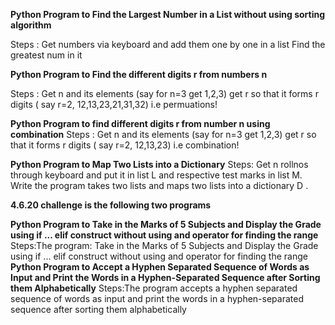 **Python Program to Find the Largest Number in a List without using sorting algorithm** 

Steps : Get numbers via keyboard and add them one by one in a list 
        Find the greatest num in it
        
**Python Program to Find the different digits r from  numbers n** 

Steps :  Get n and its elements (say for n=3 get 1,2,3)
         get r so that it forms r digits ( say r=2, 12,13,23,21,31,32) i.e permuations!
         
 **Python Program  to find different digits r from number n using combination**
 Steps :  Get n and its elements (say for n=3 get 1,2,3)
         get r so that it forms r digits ( say r=2, 12,13,23) i.e combination!

**Python Program to Map Two Lists into a Dictionary**
Steps: Get n rollnos through keyboard and put it in list L and respective test marks in list M.
Write the program takes two lists and maps two lists into a dictionary D .


**4.6.20 challenge is the following two programs**

**Python Program to Take in the Marks of 5 Subjects and Display the Grade using if ... elif construct without using and operator for finding the range**
Steps:The program: Take in the Marks of 5 Subjects and Display the Grade using if ... elif construct without using and operator for finding the range
**Python Program to Accept a Hyphen Separated Sequence of Words as Input and Print the Words in a Hyphen-Separated Sequence after Sorting them Alphabetically**
Steps:The program accepts a hyphen separated sequence of words as input and print the words in a hyphen-separated sequence after sorting them alphabetically

